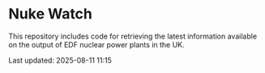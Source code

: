 # Nuke Watch

This repository includes code for retrieving the latest information available on the output of EDF nuclear power plants in the UK.

Last updated: 2025-08-11 11:15